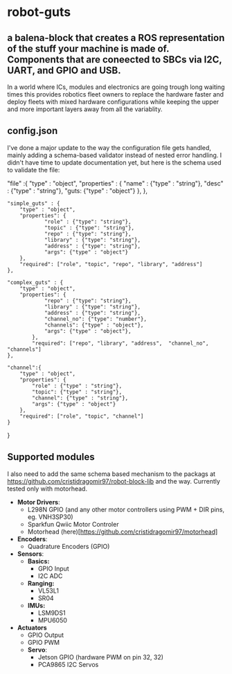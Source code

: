 # robot-guts 

a balena-block that creates a ROS representation of the stuff your machine is made of. Components that are coneected to SBCs via I2C, UART, and GPIO and USB.  
--- 
In a world where ICs, modules and electronics are going trough long waiting times this provides robotics fleet owners to replace the hardware faster and deploy fleets with mixed hardware configurations while keeping the upper and more important layers away from all the variablity. 

## config.json
I've done a major update to the way the configuration file gets handled, mainly adding a schema-based validator instead of nested error handling.
I didn't have time to update documentation yet, but here is the schema used to validate the file: 

   "file" :{
        "type" : "object",
        "properties" : {
            "name" : {"type" : "string"},
            "desc" : {"type" : "string"},
            "guts: {"type" : "object"}
        },
    },

    "simple_guts" : {
        "type" : "object",
        "properties": {
                "role" : {"type": "string"},
                "topic" : {"type": "string"},
                "repo" : {"type": "string"},
                "library" : {"type": "string"},
                "address" : {"type": "string"},
                "args": {"type" : "object"}
        }, 
        "required": ["role", "topic", "repo", "library", "address"]
    }, 

    "complex_guts" : {
        "type" : "object",
        "properties": {
                "repo" : {"type": "string"},
                "library" : {"type": "string"},
                "address" : {"type": "string"},
                "channel_no": {"type": "number"},
                "channels": {"type" : "object"},
                "args": {"type" : "object"},
            }, 
            "required": ["repo", "library", "address",  "channel_no", "channels"]
    },

    "channel":{
        "type" : "object",
        "properties": {
            "role" : {"type" : "string"},
            "topic": {"type" : "string"},
            "channel": {"type" : "string"},
            "args": {"type" : "object"}
        },
        "required": ["role", "topic", "channel"]
    }
}

## Supported modules
I also need to add the same schema based mechanism to the packags at https://github.com/cristidragomir97/robot-block-lib and the way. 
Currently tested only with motorhead. 

* **Motor Drivers**: 
    * L298N GPIO (and any other motor controllers using PWM + DIR pins, eg. VNH3SP30)
    * Sparkfun Qwiic Motor Controler
    * Motorhead (here)[https://github.com/cristidragomir97/motorhead]
* **Encoders**: 
    * Quadrature Encoders (GPIO)
* **Sensors**: 
    * **Basics:**
        * GPIO Input 
        * I2C ADC 
    * **Ranging:**
        * VL53L1
        * SR04
    * **IMUs:**
        * LSM9DS1
        * MPU6050
* **Actuators**
    * GPIO Output 
    * GPIO PWM 
    * **Servo**:
        * Jetson GPIO (hardware PWM on pin 32, 32)
        * PCA9865 I2C Servos
